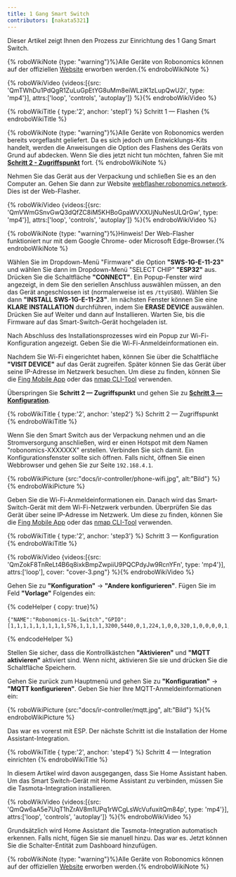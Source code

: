 ```yaml
---
title: 1 Gang Smart Switch
contributors: [nakata5321]
---
```

Dieser Artikel zeigt Ihnen den Prozess zur Einrichtung des 1 Gang Smart Switch.

{% roboWikiNote {type: "warning"}%}Alle Geräte von Robonomics können auf der offiziellen [Website](https://robonomics.network/devices/) erworben werden.{% endroboWikiNote %}

{% roboWikiVideo {videos:[{src: 'QmTWhDu1PdQgR1ZuLuGpEtYG8uMm8eiWLziK1zLupQwU2i', type: 'mp4'}], attrs:['loop', 'controls', 'autoplay']} %}{% endroboWikiVideo %}

{% roboWikiTitle { type:'2', anchor: 'step1'} %} Schritt 1 — Flashen {% endroboWikiTitle %}

{% roboWikiNote {type: "warning"}%}Alle Geräte von Robonomics werden bereits vorgeflasht geliefert. Da es sich jedoch um Entwicklungs-Kits handelt, werden die Anweisungen die Option des Flashens des Geräts von Grund auf abdecken. Wenn Sie dies jetzt nicht tun möchten, fahren Sie mit [**Schritt 2 - Zugriffspunkt**](/docs/ir-controller/#step2) fort.
{% endroboWikiNote %}

Nehmen Sie das Gerät aus der Verpackung und schließen Sie es an den Computer an. Gehen Sie dann zur Website [webflasher.robonomics.network](https://webflasher.robonomics.network/). Dies ist der Web-Flasher.

{% roboWikiVideo {videos:[{src: 'QmVWmGSnvGwQ3dQfZC8iM5KHBoGpaWVXXUjNuNesULQrGw', type: 'mp4'}], attrs:['loop', 'controls', 'autoplay']} %}{% endroboWikiVideo %}

{% roboWikiNote {type: "warning"}%}Hinweis! Der Web-Flasher funktioniert nur mit dem Google Chrome- oder Microsoft Edge-Browser.{% endroboWikiNote %}

Wählen Sie im Dropdown-Menü "Firmware" die Option **"SWS-1G-E-11-23"** und wählen Sie dann im Dropdown-Menü "SELECT CHIP" **"ESP32"** aus. Drücken Sie die Schaltfläche **"CONNECT"**.
Ein Popup-Fenster wird angezeigt, in dem Sie den seriellen Anschluss auswählen müssen, an den das Gerät angeschlossen ist (normalerweise ist es `/ttyUSB0`). Wählen Sie dann **"INSTALL SWS-1G-E-11-23"**.
Im nächsten Fenster können Sie eine **KLARE INSTALLATION** durchführen, indem Sie **ERASE DEVICE** auswählen. Drücken Sie auf Weiter und dann auf Installieren. Warten Sie, bis die Firmware auf das Smart-Switch-Gerät hochgeladen ist.

Nach Abschluss des Installationsprozesses wird ein Popup zur Wi-Fi-Konfiguration angezeigt. Geben Sie die Wi-Fi-Anmeldeinformationen ein.

Nachdem Sie Wi-Fi eingerichtet haben, können Sie über die Schaltfläche **"VISIT DEVICE"** auf das Gerät zugreifen. Später können Sie das Gerät über seine IP-Adresse im Netzwerk besuchen. Um diese zu finden, können Sie die [Fing Mobile App](https://www.fing.com/products) oder das [nmap CLI-Tool](https://vitux.com/find-devices-connected-to-your-network-with-nmap/) verwenden.

Überspringen Sie **Schritt 2 — Zugriffspunkt** und gehen Sie zu [**Schritt 3 — Konfiguration**](/docs/ir-controller/#step3).

{% roboWikiTitle { type:'2', anchor: 'step2'} %} Schritt 2 — Zugriffspunkt {% endroboWikiTitle %}

Wenn Sie den Smart Switch aus der Verpackung nehmen und an die Stromversorgung anschließen, wird er einen Hotspot mit dem Namen "robonomics-XXXXXXX" erstellen. Verbinden Sie sich damit.
Ein Konfigurationsfenster sollte sich öffnen. Falls nicht, öffnen Sie einen Webbrowser und gehen Sie zur Seite `192.168.4.1`.

{% roboWikiPicture {src:"docs/ir-controller/phone-wifi.jpg", alt:"Bild"} %}{% endroboWikiPicture %}

Geben Sie die Wi-Fi-Anmeldeinformationen ein. Danach wird das Smart-Switch-Gerät mit dem Wi-Fi-Netzwerk verbunden. Überprüfen Sie das Gerät über seine IP-Adresse im Netzwerk. Um diese zu finden, können Sie die [Fing Mobile App](https://www.fing.com/products) oder das [nmap CLI-Tool](https://vitux.com/find-devices-connected-to-your-network-with-nmap/) verwenden.

{% roboWikiTitle { type:'2', anchor: 'step3'} %} Schritt 3 — Konfiguration {% endroboWikiTitle %}

{% roboWikiVideo {videos:[{src: 'QmZokF8TnReLt4B6q8ixkBmpZwpiiU9PQCPdyJw9RcnYFn', type: 'mp4'}], attrs:['loop'], cover: "cover-3.png"} %}{% endroboWikiVideo %}

Gehen Sie zu **"Konfiguration"** -> **"Andere konfigurieren"**. Fügen Sie im Feld **"Vorlage"** Folgendes ein:

{% codeHelper { copy: true}%}

```shell
{"NAME":"Robonomics-1L-Switch","GPIO":[1,1,1,1,1,1,1,1,1,576,1,1,1,1,3200,5440,0,1,224,1,0,0,320,1,0,0,0,0,1,1,1,32,1,0,0,1],"FLAG":0,"BASE":1}
```

{% endcodeHelper %}

Stellen Sie sicher, dass die Kontrollkästchen **"Aktivieren"** und **"MQTT aktivieren"** aktiviert sind. Wenn nicht, aktivieren Sie sie und drücken Sie die Schaltfläche Speichern.

Gehen Sie zurück zum Hauptmenü und gehen Sie zu **"Konfiguration"** -> **"MQTT konfigurieren"**.
Geben Sie hier Ihre MQTT-Anmeldeinformationen ein:

{% roboWikiPicture {src:"docs/ir-controller/mqtt.jpg", alt:"Bild"} %}{% endroboWikiPicture %}

Das war es vorerst mit ESP. Der nächste Schritt ist die Installation der Home Assistant-Integration.

{% roboWikiTitle { type:'2', anchor: 'step4'} %} Schritt 4 — Integration einrichten {% endroboWikiTitle %}

In diesem Artikel wird davon ausgegangen, dass Sie Home Assistant haben. Um das Smart Switch-Gerät mit Home Assistant zu verbinden, müssen Sie die Tasmota-Integration installieren.

{% roboWikiVideo {videos:[{src: 'QmQw6aA5e7UqT1hZrAV8m1UPq1rWCgLsWcVufuxitQm84p', type: 'mp4'}], attrs:['loop', 'controls', 'autoplay']} %}{% endroboWikiVideo %}

Grundsätzlich wird Home Assistant die Tasmota-Integration automatisch erkennen. Falls nicht, fügen Sie sie manuell hinzu.
Das war es. Jetzt können Sie die Schalter-Entität zum Dashboard hinzufügen.

{% roboWikiNote {type: "warning"}%}Alle Geräte von Robonomics können auf der offiziellen [Website](https://robonomics.network/devices/) erworben werden.{% endroboWikiNote %}